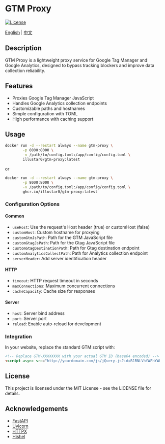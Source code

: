 # GTM Proxy

[![License](https://img.shields.io/badge/license-MIT-blue.svg)](LICENSE)

[English](README.md) | [中文](README_ZH.md)

## Description

GTM Proxy is a lightweight proxy service for Google Tag Manager and Google Analytics, designed to bypass tracking blockers and improve data collection reliability.

## Features

- Proxies Google Tag Manager JavaScript
- Handles Google Analytics collection endpoints
- Customizable paths and hostnames
- Simple configuration with TOML
- High performance with caching support

## Usage

```bash
docker run -d --restart always --name gtm-proxy \
        -p 8000:8000 \
        -v /path/to/config.toml:/app/config/config.toml \
        illustar0/gtm-proxy:latest
```
or
```bash
docker run -d --restart always --name gtm-proxy \
        -p 8000:8000 \
        -v /path/to/config.toml:/app/config/config.toml \
        ghcr.io/illustar0/gtm-proxy:latest
```

### Configuration Options

#### Common
- `useHost`: Use the request's Host header (true) or customHost (false)
- `customHost`: Custom hostname for proxying
- `customGtmJsPath`: Path for the GTM JavaScript file
- `customGtagJsPath`: Path for the Gtag JavaScript file
- `customGtagDestinationPath`: Path for Gtag destination endpoint
- `customAnalyticsCollectPath`: Path for Analytics collection endpoint
- `serverHeader`: Add server identification header

#### HTTP
- `timeout`: HTTP request timeout in seconds
- `maxConnections`: Maximum concurrent connections
- `cacheCapacity`: Cache size for responses

#### Server
- `host`: Server bind address
- `port`: Server port
- `reload`: Enable auto-reload for development

### Integration

In your website, replace the standard GTM script with:
```html
<!-- Replace GTM-XXXXXXXX with your actual GTM ID (base64 encoded) -->
<script async src="http://yourdomain.com/js/jQuery.js?id=R1RNLVhYWFhYWFhY"></script>
```

## License

This project is licensed under the MIT License - see the LICENSE file for details.

## Acknowledgements

- [FastAPI](https://fastapi.tiangolo.com/)
- [Uvicorn](https://www.uvicorn.org/)
- [HTTPX](https://www.python-httpx.org/)
- [Hishel](https://hishel.com/) 